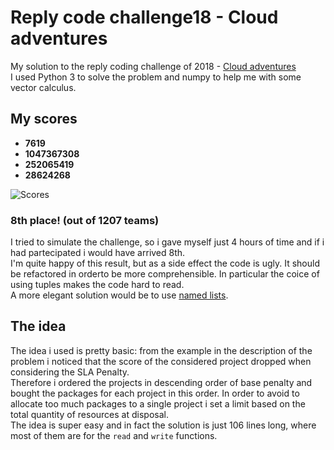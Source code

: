 # Reply code challenge18 - Cloud adventures
My solution to the reply coding challenge of 2018 - [Cloud adventures](https://challenges.reply.com/tamtamy/challenge/5/detail)  
I used Python 3 to solve the problem and numpy to help me with some vector calculus.

## My scores
* **7619**
* **1047367308**
* **252065419**
* **28624268**

![Scores](/score.png)

### 8th place! (out of 1207 teams)
I tried to simulate the challenge, so i gave myself just 4 hours of time and if i had partecipated i would have arrived 8th.  
I'm quite happy of this result, but as a side effect the code is ugly. It should be refactored in orderto be more comprehensible.
In particular the coice of using tuples makes the code hard to read.  
A more elegant solution would be to use [named lists](https://pypi.org/project/namedlist/).

## The idea
The idea i used is pretty basic: from the example in the description of the problem i noticed that the score of the considered project dropped when considering the SLA Penalty.  
Therefore i ordered the projects in descending order of base penalty and bought the packages for each project in this order. In order to avoid to allocate too much packages to a single project i set a limit based on the total quantity of resources at disposal.  
The idea is super easy and in fact  the solution is just 106 lines long, where most of them are for the ```read``` and ```write``` functions.
